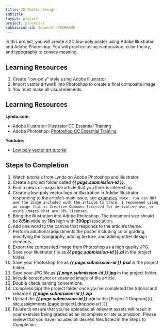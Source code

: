 ```yaml
---
title: 2D Poster Design
subtitle:
layout: project
project: project-1
submission-id: 2dposter-YOURNAME
---
```


In this project, you will create a 2D low-poly poster using Adobe Illustrator and Adobe Photoshop. You will practice using composition, color theory, and typography to convey meaning.

## Learning Resources

1. Create "low-poly" style using Adobe Illustrator
2. Import vector artwork into Photoshop to create a final composite image
3. You must make all visual elements.

## Learning Resources

**Lynda.com:**

  - Adobe Illustrator:  [Illustrator CC Essential Training](https://www.lynda.com/Illustrator-tutorials/Illustrator-CC-2018-Essential-Training/628695-2.html?org=psu.edu)
  - Adobe Photoshop: [Photoshop CC Essential Training](https://www.lynda.com/Photoshop-tutorials/Photoshop-CC-2018-Essential-Training-Design/625912-2.html?org=psu.edu)
  
**Youtube:**

  - [Low poly vector art tutorial](https://youtu.be/O66013QcjWY)

## Steps to Completion

1. Watch tutorials from Lynda on Adobe Photoshop and Illustrator.
2. Create a project folder called **_{{ page.submission-id }}_**.
3. Find a news or magazine article that you think is interesting. 
4. Create a low-poly vector logo or illustration in Adobe Illustrator responding to the article’s main issue, see [examples](https://www.behance.net/search?field=44&content=projects&sort=appreciations&time=week&search=low%20poly%20vector&featured_on_behance=true).
   `Note: You can NOT use the image included with the article to trace. I recommend using an image that is Creative Commons licensed for derivative use, or using images that are GPL licensed.`
5. Bring the illustration into Adobe Photoshop. The document size should be **8.5in** wide by **11in** high with **300ppi** resolution.
6. Add one word to the canvas that responds to the article’s theme.
7. Perform additional adjustments the poster including color grading, modifying the typography, adding texture, and adding other design elements.
8. Export the composited image from Photoshop as a high quality JPG.
9. Save your Illustrator file as **_{{ page.submission-id }}.ai_** in the project folder.
10. Save your Photoshop file as **_{{ page.submission-id }}.psd_** in the project folder.
11. Save your JPG file as **_{{ page.submission-id }}.jpg_** in the project folder.
12. Inlcude screenshot or scanned image of the article.
13. Double check naming conventions.
14. Compress(zip) the project folder once you’ve completed the tutorial and rename it **_{{ page.submission-id }}.zip_**
15. Upload the **_{{ page.submission-id }}.zip_** to the [Project 1 Dropbox]({{ site.assignments.[page.project].dropbox-url }}).
16. Failure to ensure that you’ve uploaded all relevant assets will result in your exercise being graded as an incomplete or late submission. Please review that you have included all desired files listed in the Steps to Completion.